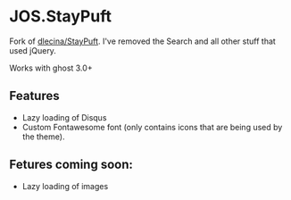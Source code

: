 # JOS.StayPuft

Fork of [dlecina/StayPuft](https://github.com/dlecina/StayPuft).
I've removed the Search and all other stuff that used jQuery.

Works with ghost 3.0+

## Features

* Lazy loading of Disqus
* Custom Fontawesome font (only contains icons that are being used by the theme).

## Fetures coming soon:

* Lazy loading of images
